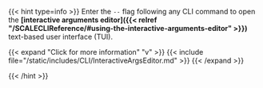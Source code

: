 &NewLine;

{{< hint type=info >}}
Enter the `--` flag following any CLI command to open the **[interactive arguments editor]({{< relref "/SCALECLIReference/#using-the-interactive-arguments-editor" >}})** text-based user interface (TUI).

{{< expand "Click for more information" "v" >}}
{{< include file="/static/includes/CLI/InteractiveArgsEditor.md" >}}
{{< /expand >}}

{{< /hint >}}
